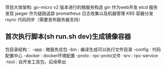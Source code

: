 项目大体架构:
    go-micro v2 版本进行的微服务构造
    gin 作为web开发
    etcd 服务发现
    jaeger 作为链路追踪
    prometheus 日志收集以及机器管理
    K8S 容器分发
    rsync 代码同步（需要发布服务器支持）


## 首次执行脚本(sh run.sh dev)生成镜像容器

包目录结构：
-app    : 微服务总包
-bin    : 编译生成可以执行文件目录
-config : 代码配置中心
-docker : docker环境配置
-proto  : rpc-proto文件
-srv    : rpc-service 
-tool   : 自开发工具包，后续牵出